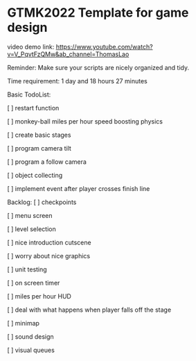 # GTMK2022 Template for game design
video demo link: https://www.youtube.com/watch?v=V_PqvtFzQMw&ab_channel=ThomasLao

Reminder: Make sure your scripts are nicely organized and tidy. 

Time requirement: 1 day and 18 hours 27 minutes

Basic TodoList:

[ ] restart function

[ ] monkey-ball miles per hour speed boosting physics

[ ] create basic stages

[ ] program camera tilt

[ ] program a follow camera

[ ] object collecting

[ ] implement event after player crosses finish line

Backlog:
[ ] checkpoints

[ ] menu screen

[ ] level selection

[ ] nice introduction cutscene

[ ] worry about nice graphics

[ ] unit testing

[ ] on screen timer

[ ] miles per hour HUD

[ ] deal with what happens when player falls off the stage

[ ] minimap 

[ ] sound design

[ ] visual queues
